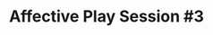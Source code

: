 ---
layout: default
category: session
id: affective-play-session-3
title: Affective Play Session &#35;3
permalink: /schedule#affective-play-session-3

day: Saturday
time: 3&colon;00pm - 4&colon;15pm
timeorder: 7
room: Rm. 845

track: Affective Play

talks:
  - Being There&colon; Presence and Propaganda in Historical Virtual Reality Experiences
  - Solace State&colon; The People's Negotiation in the Politics of Affect
---